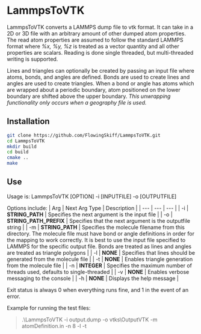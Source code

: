# LammpsToVTK
LammpsToVTK converts a LAMMPS dump file to vtk format. It can take in a 2D or 3D file with an arbitrary amount of other dumped atom properties. 
The read atom properties are assumed to follow the standard LAMMPS format where _%x, %y, %z_ is treated as a vector quantity and all other properties are scalars. 
Reading is done single threaded, but multi-threaded writing is supported. 

Lines and triangles can optionally be created by passing an input file where atoms, bonds, and angles are defined. 
Bonds are used to create lines and angles are used to create triangles. 
When a bond or angle has atoms which are wrapped about a periodic boundary, atom positioned on the lower boundary are shifted above the upper boundary. 
_This unwrapping functionality only occurs when a geography file is used._

## Installation
```bash
git clone https://github.com/FlowingSkiff/LammpsToVTK.git
cd LammpsToVTK
mkdir build
cd build
cmake ..
make
```

## Use

Usage is: LammpsToVTK [OPTION] -i [INPUTFILE] -o [OUTPUTFILE]

Options include:
| Arg | Next Arg Type | Description |
| --- | --- | --- |
| -i | __STRING_PATH__ | Specifies the next argument is the input file |
| -o | __STRING_PATH_PREFIX__ | Specifies that the next argument is the outputfile string |
| -m | __STRING_PATH__ | Specifies the molecule filename from this directory. The molecule file must have bond or angle definitions in order for the mapping to work correctly. It is best to use the input file specified to LAMMPS for the specific output file. Bonds are treated as lines and angles are treated as triangle polygons |
| -l | __NONE__ | Specifies that lines should be generated from the molecule file |
| -t | __NONE__ | Enables triangle generation from the molecule file |
| -n | __INTEGER__ | Specifies the maximum number of threads used, defaults to single-threaded |
| -v | __NONE__ | Enables verbose messaging to the console |
| -h | __NONE__ | Displays the help message |
 
Exit status is always 0 when everything runs fine, and 1 in the event of an error.

Example for running the test files:
>.\LammpsToVTK -i output.dump -o vtks\OutputVTK -m atomDefinition.in -n 8 -l -t
